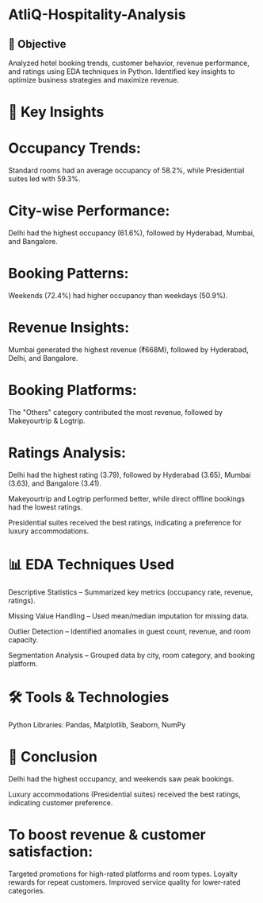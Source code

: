 # AtliQ-Hospitality-Analysis

## 📌 Objective
Analyzed hotel booking trends, customer behavior, revenue performance, and ratings using EDA techniques in Python.
Identified key insights to optimize business strategies and maximize revenue.

# 🔑 Key Insights
# Occupancy Trends:
Standard rooms had an average occupancy of 58.2%, while Presidential suites led with 59.3%.
# City-wise Performance:
Delhi had the highest occupancy (61.6%), followed by Hyderabad, Mumbai, and Bangalore.
# Booking Patterns:
Weekends (72.4%) had higher occupancy than weekdays (50.9%).
# Revenue Insights:
Mumbai generated the highest revenue (₹668M), followed by Hyderabad, Delhi, and Bangalore.
# Booking Platforms:
The "Others" category contributed the most revenue, followed by Makeyourtrip & Logtrip.
# Ratings Analysis:
Delhi had the highest rating (3.79), followed by Hyderabad (3.65), Mumbai (3.63), and Bangalore (3.41).

Makeyourtrip and Logtrip performed better, while direct offline bookings had the lowest ratings.

Presidential suites received the best ratings, indicating a preference for luxury accommodations.

# 📊 EDA Techniques Used
Descriptive Statistics – Summarized key metrics (occupancy rate, revenue, ratings).

Missing Value Handling – Used mean/median imputation for missing data.

Outlier Detection – Identified anomalies in guest count, revenue, and room capacity.

Segmentation Analysis – Grouped data by city, room category, and booking platform.

# 🛠 Tools & Technologies
Python Libraries: Pandas, Matplotlib, Seaborn, NumPy

# 📌 Conclusion
Delhi had the highest occupancy, and weekends saw peak bookings.

Luxury accommodations (Presidential suites) received the best ratings, indicating customer preference.
# To boost revenue & customer satisfaction:
Targeted promotions for high-rated platforms and room types.
Loyalty rewards for repeat customers.
Improved service quality for lower-rated categories.
